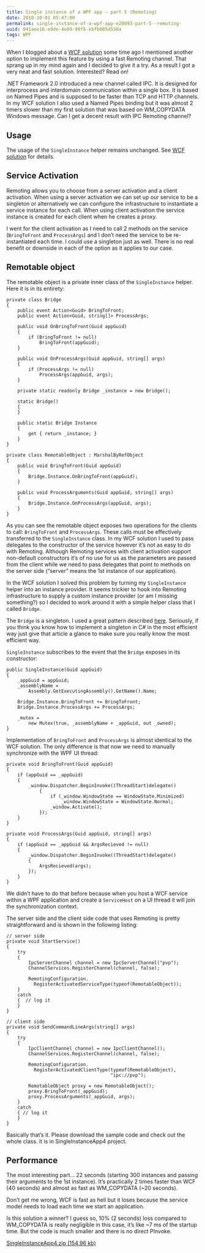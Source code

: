 ```yaml
---
title: Single instance of a WPF app – part 5 (Remoting)
date: 2010-10-01 05:47:00
permalink: single-instance-of-a-wpf-app-e28093-part-5--remoting-
uuid: 041aee16-e9de-4e09-90f6-ebfb005d550a
tags: WPF
---
```


When I blogged about a [WCF solution](Single-instance-of-a-WPF-app-e28093-part-3-(WCF)) some time ago I mentioned another option to implement this feature by using a fast Remoting channel. That sprang up in my mind again and I decided to give it a try. As a result I got a very neat and fast solution. Interested? Read on!

.NET Framework 2.0 introduced a new channel called IPC. It is designed for interprocess and interdomain communication within a single box. It is based on Named Pipes and is supposed to be faster than TCP and HTTP channels. In my WCF solution I also used a Named Pipes binding but it was almost 2 timers slower than my first solution that was based on WM_COPYDATA Windows message. Can I get a decent result with IPC Remoting channel?

## Usage

The usage of the `SingleInstance` helper remains unchanged. See [WCF solution](Single-instance-of-a-WPF-app-e28093-part-3-(WCF)) for details.

## Service Activation

Remoting allows you to choose from a server activation and a client activation. When using a server activation we can set up our service to be a singleton or alternatively we can configure the infrastructure to instantiate a service instance for each call. When using client activation the service instance is created for each client when he creates a proxy.

I went for the client activation as I need to call 2 methods on the service (`BringToFront` and `ProcessArgs`) and I don’t need the service to be re-instantiated each time. I could use a singleton just as well. There is no real benefit or downside in each of the option as it applies to our case.

## Remotable object

The remotable object is a private inner class of the `SingleInstance` helper. Here it is in its entirety:

```
private class Bridge
{
    public event Action<Guid> BringToFront;
    public event Action<Guid, string[]> ProcessArgs;

    public void OnBringToFront(Guid appGuid)
    {
        if (BringToFront != null)
            BringToFront(appGuid);
    }

    public void OnProcessArgs(Guid appGuid, string[] args)
    {
        if (ProcessArgs != null)
            ProcessArgs(appGuid, args);
    }

    private static readonly Bridge _instance = new Bridge();

    static Bridge()
    {
    }

    public static Bridge Instance
    {
        get { return _instance; }
    }
}

private class RemotableObject : MarshalByRefObject
{
    public void BringToFront(Guid appGuid)
    {
        Bridge.Instance.OnBringToFront(appGuid);
    }

    public void ProcessArguments(Guid appGuid, string[] args)
    {
        Bridge.Instance.OnProcessArgs(appGuid, args);
    }
}
```

As you can see the remotable object exposes two operations for the clients to call: `BringToFront` and `ProcessArgs`. These calls must be effectively transferred to the `SingleInstance` class. In my WCF solution I used to pass delegates to the constructor of the service however it’s not as easy to do with Remoting. Although Remoting services with client activation support non-default constructors it’s of no use for us as the parameters are passed from the client while we need to pass delegates that point to methods on the server side (“server” means the 1st instance of our application).

In the WCF solution I solved this problem by turning my `SingleInstance` helper into an instance provider. It seems trickier to hook into Remoting infrastructure to supply a custom instance provider (or am I missing something?) so I decided to work around it with a simple helper class that I called `Bridge`.

The `Bridge` is a singleton. I used a great pattern described [here](http://www.yoda.arachsys.com/csharp/singleton.html). Seriously, if you think you know how to implement a singleton in C# in the most efficient way just give that article a glance to make sure you really know the most efficient way.

`SingleInstance` subscribes to the event that the `Bridge` exposes in its constructor:

```
public SingleInstance(Guid appGuid)
{
    _appGuid = appGuid;
    _assemblyName = 
        Assembly.GetExecutingAssembly().GetName().Name;

    Bridge.Instance.BringToFront += BringToFront;
    Bridge.Instance.ProcessArgs += ProcessArgs;

    _mutex = 
        new Mutex(true, _assemblyName + _appGuid, out _owned);
}
```

Implementation of `BringToFront` and `ProcessArgs` is almost identical to the WCF solution. The only difference is that now we need to manually synchronize with the WPF UI thread:

```
private void BringToFront(Guid appGuid)
{
    if (appGuid == _appGuid)
    {
        _window.Dispatcher.BeginInvoke((ThreadStart)delegate()
            {
                if (_window.WindowState == WindowState.Minimized)
                    _window.WindowState = WindowState.Normal;
                _window.Activate();
            });
    }
}

private void ProcessArgs(Guid appGuid, string[] args)
{
    if (appGuid == _appGuid && ArgsRecieved != null)
    {
        _window.Dispatcher.BeginInvoke((ThreadStart)delegate()
        {
            ArgsRecieved(args);
        });
    }
}
```

We didn’t have to do that before because when you host a WCF service within a WPF application and create a `ServiceHost` on a UI thread it will join the synchronization context.

The server side and the client side code that uses Remoting is pretty straightforward and is shown in the following listing:

```
// server side
private void StartService()
{
    try
    {
        IpcServerChannel channel = new IpcServerChannel("pvp");
        ChannelServices.RegisterChannel(channel, false);

        RemotingConfiguration.
          RegisterActivatedServiceType(typeof(RemotableObject));
    }
    catch
    {  // log it
    }
}

// client side
private void SendCommandLineArgs(string[] args)
{
    try
    {
        IpcClientChannel channel = new IpcClientChannel();
        ChannelServices.RegisterChannel(channel, false);

        RemotingConfiguration.
          RegisterActivatedClientType(typeof(RemotableObject), 
                                      "ipc://pvp");

        RemotableObject proxy = new RemotableObject();
        proxy.BringToFront(_appGuid);
        proxy.ProcessArguments(_appGuid, args);
    }
    catch
    { // log it
    }
}
```

Basically that’s it. Please download the sample code and check out the whole class. it is in SingleInstanceApp4 project.

## Performance

The most interesting part… 22 seconds (starting 300 instances and passing their arguments to the 1st instance). It’s practically 2 times faster than WCF (40 seconds) and almost as fast as WM_COPYDATA (~20 seconds).

Don’t get me wrong, WCF is fast as hell but it loses because the service model needs to load each time we start an application.

Is this solution a winner? I guess so, 10% (2 seconds) loss compared to WM_COPYDATA is really negligible in this case, it’s like ~7 ms of the startup time. But the code is much smaller and there is no direct PInvoke.

[SingleInstanceApp4.zip (154.96 kb)](https://blogcontent.azureedge.net/2010%2f10%2fSingleInstanceApp4.zip)